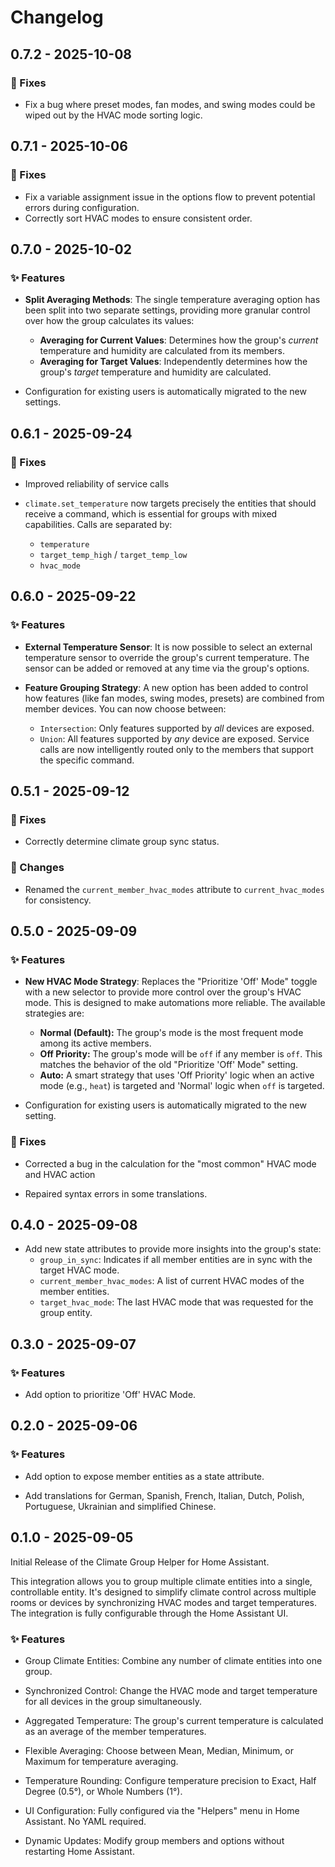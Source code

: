 # Changelog

## 0.7.2 - 2025-10-08

### 🔧 Fixes

*   Fix a bug where preset modes, fan modes, and swing modes could be wiped out by the HVAC mode sorting logic.

## 0.7.1 - 2025-10-06

### 🔧 Fixes

*   Fix a variable assignment issue in the options flow to prevent potential errors during configuration.
*   Correctly sort HVAC modes to ensure consistent order.

## 0.7.0 - 2025-10-02

### ✨ Features

*   **Split Averaging Methods**: The single temperature averaging option has been split into two separate settings, providing more granular control over how the group calculates its values:
    *   **Averaging for Current Values**: Determines how the group's *current* temperature and humidity are calculated from its members.
    *   **Averaging for Target Values**: Independently determines how the group's *target* temperature and humidity are calculated.

*   Configuration for existing users is automatically migrated to the new settings.

## 0.6.1 - 2025-09-24

### 🔧 Fixes
*   Improved reliability of service calls

*   `climate.set_temperature` now targets precisely the entities that should receive a command, which is essential for groups with mixed capabilities. Calls are separated by:
    * `temperature`
    * `target_temp_high` / `target_temp_low`
    * `hvac_mode`


## 0.6.0 - 2025-09-22

### ✨ Features

*   **External Temperature Sensor**: It is now possible to select an external temperature sensor to override the group's current temperature. The sensor can be added or removed at any time via the group's options.

*   **Feature Grouping Strategy**: A new option has been added to control how features (like fan modes, swing modes, presets) are combined from member devices. You can now choose between:
    *   `Intersection`: Only features supported by *all* devices are exposed.
    *   `Union`: All features supported by *any* device are exposed. Service calls are now intelligently routed only to the members that support the specific command.

## 0.5.1 - 2025-09-12

### 🔧 Fixes

*   Correctly determine climate group sync status.

### 🔀 Changes

*   Renamed the `current_member_hvac_modes` attribute to `current_hvac_modes` for consistency.

## 0.5.0 - 2025-09-09

### ✨ Features

*   **New HVAC Mode Strategy**: Replaces the "Prioritize 'Off' Mode" toggle with a new selector to provide more control over the group's HVAC mode. This is designed to make automations more reliable. The available strategies are:
    *   **Normal (Default):** The group's mode is the most frequent mode among its active members.
    *   **Off Priority:** The group's mode will be `off` if any member is `off`. This matches the behavior of the old "Prioritize 'Off' Mode" setting.
    *   **Auto:** A smart strategy that uses 'Off Priority' logic when an active mode (e.g., `heat`) is targeted and 'Normal' logic when `off` is targeted.

*   Configuration for existing users is automatically migrated to the new setting.

### 🔧 Fixes

*   Corrected a bug in the calculation for the "most common" HVAC mode and HVAC action

*   Repaired syntax errors in some translations.

## 0.4.0 - 2025-09-08

*   Add new state attributes to provide more insights into the group's state:
    *   `group_in_sync`: Indicates if all member entities are in sync with the target HVAC mode.
    *   `current_member_hvac_modes`: A list of current HVAC modes of the member entities.
    *   `target_hvac_mode`: The last HVAC mode that was requested for the group entity.

## 0.3.0 - 2025-09-07

### ✨ Features

*   Add option to prioritize 'Off' HVAC Mode.

## 0.2.0 - 2025-09-06

### ✨ Features

*   Add option to expose member entities as a state attribute.

*   Add translations for German, Spanish, French, Italian, Dutch, Polish, Portuguese, Ukrainian and simplified Chinese.

## 0.1.0 - 2025-09-05

Initial Release of the Climate Group Helper for Home Assistant.

This integration allows you to group multiple climate entities into a single, controllable entity.
It's designed to simplify climate control across multiple rooms or devices by synchronizing HVAC modes and target temperatures. The integration is fully configurable through the Home Assistant UI.

### ✨ Features

*   Group Climate Entities: Combine any number of climate entities into one group.

*   Synchronized Control: Change the HVAC mode and target temperature for all devices in the group simultaneously.

*   Aggregated Temperature: The group's current temperature is calculated as an average of the member temperatures.

*   Flexible Averaging: Choose between Mean, Median, Minimum, or Maximum for temperature averaging.

*   Temperature Rounding: Configure temperature precision to Exact, Half Degree (0.5°), or Whole Numbers (1°).

*   UI Configuration: Fully configured via the "Helpers" menu in Home Assistant. No YAML required.

*   Dynamic Updates: Modify group members and options without restarting Home Assistant.